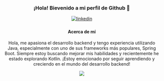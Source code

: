 <div style="text-align: center; align="center">
    <h3>¡Hola! Bievenido a mi perfil de Github 👋</h3>
    <a href="https://www.linkedin.com/in/cristhiansantacruz/" target="_blank">
<img src=https://img.shields.io/badge/linkedin-%2300acee.svg?color=405DE6&style=for-the-badge&logo=linkedin&logoColor=white alt=linkedin style="margin-bottom: 5px;" />
</a>
  <div style="text-align: center; margin-top: 20px;">
    <h4>Acerca de mí</h4>
    <p>Hola, me apasiona el desarrollo backend y tengo experiencia utilizando Java, especialmente con uno de sus frameworks más populares, Spring Boot. Siempre estoy buscando mejorar mis habilidades y recientemente he estado explorando Kotlin. ¡Estoy emocionado por seguir aprendiendo y creciendo en el mundo del desarrollo backend!</p>
  </div>

  <a href="https://skillicons.dev">
    <img src="https://skillicons.dev/icons?i=java,kotlin,spring,typescript,angular,docker,git" />
  </a>
</div>
